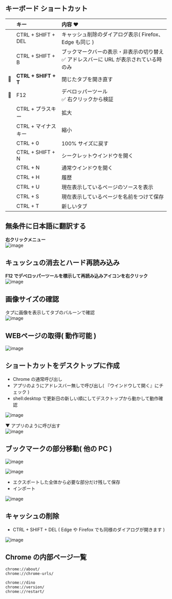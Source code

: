 ## キーボード ショートカット

|  | キー | 内容 ♥
| :--- | :--- | :--- 
|  | CTRL + SHIFT + DEL | キャッシュ削除のダイアログ表示( Firefox、Edge も同じ )
|  | CTRL + SHIFT + B | ブックマークバーの表示・非表示の切り替え<br>✅ アドレスバーに URL が表示されている時のみ
| 🔴 | **CTRL + SHIFT + T** | 閉じたタブを開き直す
| 🔴 | F12 | デベロッパーツール<br>✅ 右クリックから検証
|  | CTRL + プラスキー | 拡大
|  | CTRL + マイナスキー | 縮小
|  | CTRL + 0 | 100% サイズに戻す
|  | CTRL + SHIFT + N | シークレットウインドウを開く
|  | CTRL + N | 通常ウインドウを開く
|  | CTRL + H | 履歴
|  | CTRL + U | 現在表示しているページのソースを表示
|  | CTRL + S | 現在表示しているページを名前をつけて保存
|  | CTRL + T | 新しいタブ


## 無条件に日本語に翻訳する
**右クリックメニュー**\
![image](https://github.com/winofsql/subject/assets/1501327/77b1cb81-af1a-40b3-920c-43dbe0554e3f)

## キュッシュの消去とハード再読み込み
**F12 でデベロッパーツールを標示して再読み込みアイコンを右クリック**\
![image](https://github.com/winofsql/subject/assets/1501327/37e7111c-e562-4d4a-8b1d-b0d73dab84ae)

## 画像サイズの確認
タプに画像を表示してタブのバルーンで確認\
![image](https://github.com/winofsql/subject/assets/1501327/9eeb4078-46c6-4f48-92a2-c44e83fc2bb1)

## WEBページの取得( 動作可能 )
![image](https://github.com/winofsql/subject/assets/1501327/d7721713-dabe-49b2-8f7f-d1bfc8154b37)

## ショートカットをデスクトップに作成
- Chrome の通常呼び出し
- アプリのようにアドレスバー無しで呼び出し( 『ウインドウして開く』にチェック )
- shell:desktop で更新日の新しい順にしてデスクトップから動かして動作確認

![image](https://github.com/winofsql/subject/assets/1501327/e8575598-13cb-4ce4-b08d-31e12cfede31)

▼ アプリのように呼び出す\
![image](https://github.com/winofsql/subject/assets/1501327/d5f81713-4914-45e2-9f45-e819b99f1812)

## ブックマークの部分移動( 他の PC )
![image](https://github.com/winofsql/subject/assets/1501327/b7c4a040-d670-4d98-9679-4e566830af61)

![image](https://github.com/winofsql/subject/assets/1501327/f2c593a1-3647-4d78-9925-8a13bcc96925)

- エクスポートした全体から必要な部分だけ残して保存
- インポート

![image](https://github.com/winofsql/subject/assets/1501327/402be266-5227-4124-af9f-2c8ce133cfe9)

## キャッシュの削除

- CTRL + SHIFT + DEL ( Edge や Firefox でも同様のダイアログが開きます )

![image](https://github.com/winofsql/subject/assets/1501327/9e4bbd0a-3960-400a-9842-9bfee344fe3d)


## Chrome の内部ページ一覧
```
chrome://about/
chrome://chrome-urls/

chrome://dino
chrome://version/
chrome://restart/
```



